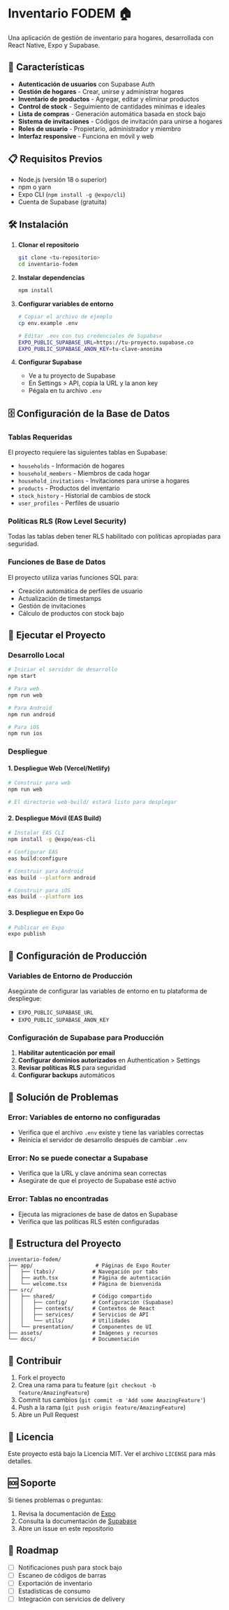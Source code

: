 # Inventario FODEM 🏠

Una aplicación de gestión de inventario para hogares, desarrollada con React Native, Expo y Supabase.

## 🚀 Características

- **Autenticación de usuarios** con Supabase Auth
- **Gestión de hogares** - Crear, unirse y administrar hogares
- **Inventario de productos** - Agregar, editar y eliminar productos
- **Control de stock** - Seguimiento de cantidades mínimas e ideales
- **Lista de compras** - Generación automática basada en stock bajo
- **Sistema de invitaciones** - Códigos de invitación para unirse a hogares
- **Roles de usuario** - Propietario, administrador y miembro
- **Interfaz responsive** - Funciona en móvil y web

## 📋 Requisitos Previos

- Node.js (versión 18 o superior)
- npm o yarn
- Expo CLI (`npm install -g @expo/cli`)
- Cuenta de Supabase (gratuita)

## 🛠️ Instalación

1. **Clonar el repositorio**
   ```bash
   git clone <tu-repositorio>
   cd inventario-fodem
   ```

2. **Instalar dependencias**
   ```bash
   npm install
   ```

3. **Configurar variables de entorno**
   ```bash
   # Copiar el archivo de ejemplo
   cp env.example .env
   
   # Editar .env con tus credenciales de Supabase
   EXPO_PUBLIC_SUPABASE_URL=https://tu-proyecto.supabase.co
   EXPO_PUBLIC_SUPABASE_ANON_KEY=tu-clave-anonima
   ```

4. **Configurar Supabase**
   - Ve a tu proyecto de Supabase
   - En Settings > API, copia la URL y la anon key
   - Pégala en tu archivo `.env`

## 🗄️ Configuración de la Base de Datos

### Tablas Requeridas

El proyecto requiere las siguientes tablas en Supabase:

- `households` - Información de hogares
- `household_members` - Miembros de cada hogar
- `household_invitations` - Invitaciones para unirse a hogares
- `products` - Productos del inventario
- `stock_history` - Historial de cambios de stock
- `user_profiles` - Perfiles de usuario

### Políticas RLS (Row Level Security)

Todas las tablas deben tener RLS habilitado con políticas apropiadas para seguridad.

### Funciones de Base de Datos

El proyecto utiliza varias funciones SQL para:
- Creación automática de perfiles de usuario
- Actualización de timestamps
- Gestión de invitaciones
- Cálculo de productos con stock bajo

## 🚀 Ejecutar el Proyecto

### Desarrollo Local

```bash
# Iniciar el servidor de desarrollo
npm start

# Para web
npm run web

# Para Android
npm run android

# Para iOS
npm run ios
```

### Despliegue

#### 1. Despliegue Web (Vercel/Netlify)

```bash
# Construir para web
npm run web

# El directorio web-build/ estará listo para desplegar
```

#### 2. Despliegue Móvil (EAS Build)

```bash
# Instalar EAS CLI
npm install -g @expo/eas-cli

# Configurar EAS
eas build:configure

# Construir para Android
eas build --platform android

# Construir para iOS
eas build --platform ios
```

#### 3. Despliegue en Expo Go

```bash
# Publicar en Expo
expo publish
```

## 🔧 Configuración de Producción

### Variables de Entorno de Producción

Asegúrate de configurar las variables de entorno en tu plataforma de despliegue:

- `EXPO_PUBLIC_SUPABASE_URL`
- `EXPO_PUBLIC_SUPABASE_ANON_KEY`

### Configuración de Supabase para Producción

1. **Habilitar autenticación por email**
2. **Configurar dominios autorizados** en Authentication > Settings
3. **Revisar políticas RLS** para seguridad
4. **Configurar backups** automáticos

## 🐛 Solución de Problemas

### Error: Variables de entorno no configuradas
- Verifica que el archivo `.env` existe y tiene las variables correctas
- Reinicia el servidor de desarrollo después de cambiar `.env`

### Error: No se puede conectar a Supabase
- Verifica que la URL y clave anónima sean correctas
- Asegúrate de que el proyecto de Supabase esté activo

### Error: Tablas no encontradas
- Ejecuta las migraciones de base de datos en Supabase
- Verifica que las políticas RLS estén configuradas

## 📱 Estructura del Proyecto

```
inventario-fodem/
├── app/                    # Páginas de Expo Router
│   ├── (tabs)/            # Navegación por tabs
│   ├── auth.tsx           # Página de autenticación
│   └── welcome.tsx        # Página de bienvenida
├── src/
│   ├── shared/            # Código compartido
│   │   ├── config/        # Configuración (Supabase)
│   │   ├── contexts/      # Contextos de React
│   │   ├── services/      # Servicios de API
│   │   └── utils/         # Utilidades
│   └── presentation/      # Componentes de UI
├── assets/                # Imágenes y recursos
└── docs/                  # Documentación
```

## 🤝 Contribuir

1. Fork el proyecto
2. Crea una rama para tu feature (`git checkout -b feature/AmazingFeature`)
3. Commit tus cambios (`git commit -m 'Add some AmazingFeature'`)
4. Push a la rama (`git push origin feature/AmazingFeature`)
5. Abre un Pull Request

## 📄 Licencia

Este proyecto está bajo la Licencia MIT. Ver el archivo `LICENSE` para más detalles.

## 🆘 Soporte

Si tienes problemas o preguntas:

1. Revisa la documentación de [Expo](https://docs.expo.dev/)
2. Consulta la documentación de [Supabase](https://supabase.com/docs)
3. Abre un issue en este repositorio

## 🎯 Roadmap

- [ ] Notificaciones push para stock bajo
- [ ] Escaneo de códigos de barras
- [ ] Exportación de inventario
- [ ] Estadísticas de consumo
- [ ] Integración con servicios de delivery 